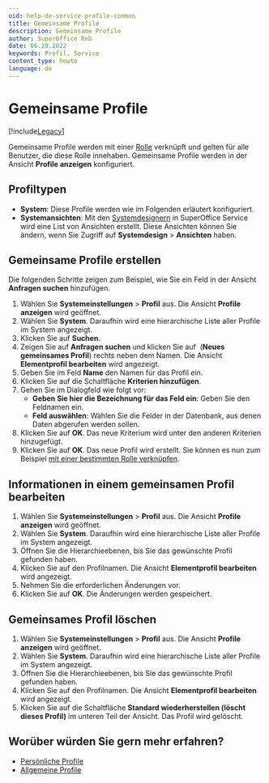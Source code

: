 ```yaml
---
uid: help-de-service-profile-common
title: Gemeinsame Profile
description: Gemeinsame Profile
author: SuperOffice RnD
date: 06.29.2022
keywords: Profil, Service
content_type: howto
language: de
---
```


# Gemeinsame Profile

[!include[Legacy](../includes/legacy-profiles.md)]

Gemeinsame Profile werden mit einer [Rolle][2] verknüpft und gelten für alle Benutzer, die diese Rolle innehaben. Gemeinsame Profile werden in der Ansicht **Profile anzeigen** konfiguriert.

## Profiltypen

* **System**: Diese Profile werden wie im Folgenden erläutert konfiguriert.
* **Systemansichten**: Mit den [Systemdesignern][1] in SuperOffice Service wird eine List von Ansichten erstellt. Diese Ansichten können Sie ändern, wenn Sie Zugriff auf **Systemdesign** > **Ansichten** haben.

## <a id="create"></a>Gemeinsame Profile erstellen

Die folgenden Schritte zeigen zum Beispiel, wie Sie ein Feld in der Ansicht **Anfragen suchen** hinzufügen.

1. Wählen Sie **Systemeinstellungen** > **Profil** aus. Die Ansicht **Profile anzeigen** wird geöffnet.
2. Wählen Sie **System**. Daraufhin wird eine hierarchische Liste aller Profile im System angezeigt.
3. Klicken Sie auf **Suchen**.
4. Zeigen Sie auf **Anfragen suchen** und klicken Sie auf <i class="ph ph-list" aria-label="Main menu"></i> (**Neues gemeinsames Profil**) rechts neben dem Namen. Die Ansicht **Elementprofil bearbeiten** wird angezeigt.
5. Geben Sie im Feld **Name** den Namen für das Profil ein.
6. Klicken Sie auf die Schaltfläche **Kriterien hinzufügen**.
7. Gehen Sie im Dialogfeld wie folgt vor:
    * **Geben Sie hier die Bezeichnung für das Feld ein**: Geben Sie den Feldnamen ein.
    * **Feld auswählen**: Wählen Sie die Felder in der Datenbank, aus denen Daten abgerufen werden sollen.
8. Klicken Sie auf **OK**. Das neue Kriterium wird unter den anderen Kriterien hinzugefügt.
9. Klicken Sie auf **OK**. Das neue Profil wird erstellt. Sie können es nun zum Beispiel [mit einer bestimmten Rolle verknüpfen][3].

## Informationen in einem gemeinsamen Profil bearbeiten

1. Wählen Sie **Systemeinstellungen** > **Profil** aus. Die Ansicht **Profile anzeigen** wird geöffnet.
2. Wählen Sie **System**. Daraufhin wird eine hierarchische Liste aller Profile im System angezeigt.
3. Öffnen Sie die Hierarchieebenen, bis Sie das gewünschte Profil gefunden haben.
4. Klicken Sie auf den Profilnamen. Die Ansicht **Elementprofil bearbeiten** wird angezeigt.
5. Nehmen Sie die erforderlichen Änderungen vor.
6. Klicken Sie auf **OK**. Die Änderungen werden gespeichert.

## Gemeinsames Profil löschen

1. Wählen Sie **Systemeinstellungen** > **Profil** aus. Die Ansicht **Profile anzeigen** wird geöffnet.
2. Wählen Sie **System**. Daraufhin wird eine hierarchische Liste aller Profile im System angezeigt.
3. Öffnen Sie die Hierarchieebenen, bis Sie das gewünschte Profil gefunden haben.
4. Klicken Sie auf den Profilnamen. Die Ansicht **Elementprofil bearbeiten** wird angezeigt.
5. Klicken Sie auf die Schaltfläche **Standard wiederherstellen (löscht dieses Profil)** im unteren Teil der Ansicht. Das Profil wird gelöscht.

## Worüber würden Sie gern mehr erfahren?

* [Persönliche Profile][4]
* [Allgemeine Profile][5]

<!-- Referenced links -->
[1]: ../screen-properties.md
[2]: ../../../../admin/user-management/role/index.md
[3]: ../../../../admin/user-management/role/create-role.md
[4]: personal.md
[5]: global.md

